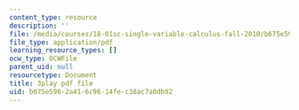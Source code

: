 ```yaml
---
content_type: resource
description: ''
file: /media/courses/18-01sc-single-variable-calculus-fall-2010/b675e5962a416c9614fec38ac7a0db92_YN7k_bXXggY.pdf
file_type: application/pdf
learning_resource_types: []
ocw_type: OCWFile
parent_uid: null
resourcetype: Document
title: 3play pdf file
uid: b675e596-2a41-6c96-14fe-c38ac7a0db92
---
```

